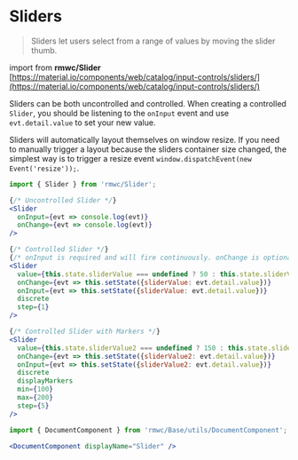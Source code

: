 # Sliders

> Sliders let users select from a range of values by moving the slider thumb.

import from **rmwc/Slider**  
[https://material.io/components/web/catalog/input-controls/sliders/](https://material.io/components/web/catalog/input-controls/sliders/)

Sliders can be both uncontrolled and controlled. When creating a controlled `Slider`, you should be listening to the `onInput` event and use `evt.detail.value` to set your new value.

Sliders will automatically layout themselves on window resize. If you need to manually trigger a layout because the sliders container size changed, the simplest way is to trigger a resize event `window.dispatchEvent(new Event('resize'));`.

```jsx render
import { Slider } from 'rmwc/Slider';

{/* Uncontrolled Slider */}
<Slider
  onInput={evt => console.log(evt)}
  onChange={evt => console.log(evt)}
/>

{/* Controlled Slider */}
{/* onInput is required and will fire continuously. onChange is optional. */}
<Slider
  value={this.state.sliderValue === undefined ? 50 : this.state.sliderValue}
  onChange={evt => this.setState({sliderValue: evt.detail.value})}
  onInput={evt => this.setState({sliderValue: evt.detail.value})}
  discrete
  step={1}
/>

{/* Controlled Slider with Markers */}
<Slider
  value={this.state.sliderValue2 === undefined ? 150 : this.state.sliderValue2}
  onChange={evt => this.setState({sliderValue2: evt.detail.value})}
  onInput={evt => this.setState({sliderValue2: evt.detail.value})}
  discrete
  displayMarkers
  min={100}
  max={200}
  step={5}
/>
```

```jsx renderOnly
import { DocumentComponent } from 'rmwc/Base/utils/DocumentComponent';

<DocumentComponent displayName="Slider" />
```
